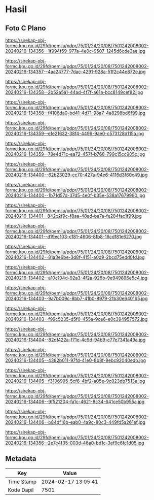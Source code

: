# Hasil

## Foto C Plano

https://sirekap-obj-formc.kpu.go.id/29fd/pemilu/pdpr/75/01/24/20/08/7501242008002-20240216-134356--1f994f59-977a-4e0c-9507-1245d6cde3ae.jpg

https://sirekap-obj-formc.kpu.go.id/29fd/pemilu/pdpr/75/01/24/20/08/7501242008002-20240216-134357--4aa24777-7dac-4291-928a-51f2c44e872e.jpg

https://sirekap-obj-formc.kpu.go.id/29fd/pemilu/pdpr/75/01/24/20/08/7501242008002-20240216-134358--2b52a5a1-44ad-4f7f-a61a-bcc8149cef82.jpg

https://sirekap-obj-formc.kpu.go.id/29fd/pemilu/pdpr/75/01/24/20/08/7501242008002-20240216-134358--f4106da0-bd41-4d71-98a7-4a8298bd6f99.jpg

https://sirekap-obj-formc.kpu.go.id/29fd/pemilu/pdpr/75/01/24/20/08/7501242008002-20240216-134359--efe21632-38f4-4499-9ae0-c573128d115a.jpg

https://sirekap-obj-formc.kpu.go.id/29fd/pemilu/pdpr/75/01/24/20/08/7501242008002-20240216-134359--78e4d71c-ea72-457f-b768-799c15cc905c.jpg

https://sirekap-obj-formc.kpu.go.id/29fd/pemilu/pdpr/75/01/24/20/08/7501242008002-20240216-134400--62b23029-cc70-427a-94e6-4116d3f60c49.jpg

https://sirekap-obj-formc.kpu.go.id/29fd/pemilu/pdpr/75/01/24/20/08/7501242008002-20240216-134400--1b71d57d-37d5-4e0f-b35e-538a17679990.jpg

https://sirekap-obj-formc.kpu.go.id/29fd/pemilu/pdpr/75/01/24/20/08/7501242008002-20240216-134401--842c2f9c-f8aa-48ad-ba7a-fe284fac1f99.jpg

https://sirekap-obj-formc.kpu.go.id/29fd/pemilu/pdpr/75/01/24/20/08/7501242008002-20240216-134401--d19ec103-c181-4606-8fb8-16cdf81e6270.jpg

https://sirekap-obj-formc.kpu.go.id/29fd/pemilu/pdpr/75/01/24/20/08/7501242008002-20240216-134402--81a3e6be-3d8f-4151-a0d9-2bcd75edd0fd.jpg

https://sirekap-obj-formc.kpu.go.id/29fd/pemilu/pdpr/75/01/24/20/08/7501242008002-20240216-134402--a10c104d-92a3-4f2a-928b-9e949896e5c4.jpg

https://sirekap-obj-formc.kpu.go.id/29fd/pemilu/pdpr/75/01/24/20/08/7501242008002-20240216-134403--9a7b009c-8bb7-41b0-8979-21b30e640165.jpg

https://sirekap-obj-formc.kpu.go.id/29fd/pemilu/pdpr/75/01/24/20/08/7501242008002-20240216-134403--f99c5235-d5f0-455a-9ce6-e0c394957572.jpg

https://sirekap-obj-formc.kpu.go.id/29fd/pemilu/pdpr/75/01/24/20/08/7501242008002-20240216-134404--82df422a-f71e-4c9d-94b9-c77e7341a49a.jpg

https://sirekap-obj-formc.kpu.go.id/29fd/pemilu/pdpr/75/01/24/20/08/7501242008002-20240216-134405--4382b011-97fd-41e0-8b8f-9ebc92040edb.jpg

https://sirekap-obj-formc.kpu.go.id/29fd/pemilu/pdpr/75/01/24/20/08/7501242008002-20240216-134405--f3106995-5cf6-4bf2-a05e-9c023db7513a.jpg

https://sirekap-obj-formc.kpu.go.id/29fd/pemilu/pdpr/75/01/24/20/08/7501242008002-20240216-134406--9f521204-fa1c-4621-8c34-641ce50b955a.jpg

https://sirekap-obj-formc.kpu.go.id/29fd/pemilu/pdpr/75/01/24/20/08/7501242008002-20240216-134406--b84df16b-eab0-4a9c-80c3-449fd5a261ef.jpg

https://sirekap-obj-formc.kpu.go.id/29fd/pemilu/pdpr/75/01/24/20/08/7501242008002-20240216-134356--2e7c4f35-003d-46a0-bd1c-3ef9c6fc1d05.jpg


## Metadata

| Key        | Value               |
| ---------- | ------------------- |
| Time Stamp | 2024-02-17 13:05:41 |
| Kode Dapil | 7501                |



